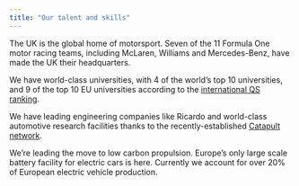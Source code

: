 ```yaml
---
title: "Our talent and skills"
---
```


The UK is the global home of motorsport. Seven of the 11 Formula One motor racing teams, including McLaren, Williams and Mercedes-Benz, have made the UK their headquarters.

We have world-class universities, with 4 of the world’s top 10 universities, and 9 of the top 10 EU universities according to the [international QS ranking](http://www.topuniversities.com/university-rankings-articles/world-university-rankings/qs-world-university-rankings-201617-out-now).

We have leading engineering companies like Ricardo and world-class automotive research facilities thanks to the recently-established [Catapult network](https://catapult.org.uk/).

We’re leading the move to low carbon propulsion. Europe’s only large scale battery facility for electric cars is here. Currently we account for over 20% of European electric vehicle production.
